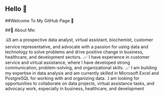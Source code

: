 ## Hello 🤗

##Welcome To My GitHub Page 👋

##💫 About Me:

.☑️I am a prospective data analyst, virtual assistant, biochemist, customer service representative, and advocate with a passion for using data and technology to solve problems and drive positive change in business, healthcare, and development sectors.
.✅ I have experience in customer service and virtual assistance, where I have developed strong communication, problem-solving, and organizational skills.
.✅ I am building my expertise in data analysis and am currently skilled in Microsoft Excel and PostgreSQL for working with and organizing data.
.I am looking for opportunities to collaborate on data projects, virtual assistance tasks, and advocacy work, especially in business, healthcare, and development

